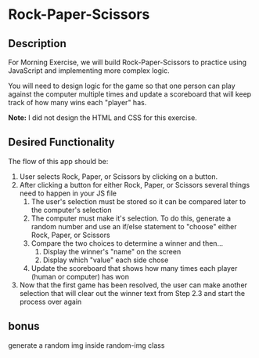 # Rock-Paper-Scissors

## Description
For Morning Exercise, we will build Rock-Paper-Scissors to practice using JavaScript and implementing more complex logic. 

You will need to design logic for the game so that one person can play against the computer multiple times and update a scoreboard that will keep track of how many wins each "player" has. 

**Note:** I did not design the HTML and CSS for this exercise. 

## Desired Functionality
The flow of this app should be:

1. User selects Rock, Paper, or Scissors by clicking on a button.
2. After clicking a button for either Rock, Paper, or Scissors several things need to happen in your JS file
	1. The user's selection must be stored so it can be compared later to the computer's selection
	2. The computer must make it's selection. To do this, generate a random number and use an if/else statement to "choose" either Rock, Paper, or Scissors
	3. Compare the two choices to determine a winner and then...
		1. Display the winner's "name" on the screen
		2. Display which "value" each side chose
	4. Update the scoreboard that shows how many times each player (human or computer) has won 
3. Now that the first game has been resolved, the user can make another selection that will clear out the winner text from Step 2.3 and start the process over again

## bonus
generate a random img inside random-img class